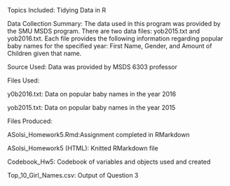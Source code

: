 Topics Included: Tidying Data in R 

Data Collection
Summary: The data used in this program was provided by the SMU MSDS program. 
There are two data files: yob2015.txt and yob2016.txt. Each file provides the following information regarding popular baby names for the specified year: First Name, Gender, and Amount of Children given that name. 

Source Used: Data was provided by MSDS 6303 professor 

Files Used:

y0b2016.txt: Data on popular baby names in the year 2016

yob2015.txt: Data on popular baby names in the year 2015


Files Produced:

ASolsi_Homework5.Rmd:Assignment completed in RMarkdown

ASolsi_Homework5 (HTML): Knitted RMarkdown file 

Codebook_Hw5: Codebook of variables and objects used and created

Top_10_Girl_Names.csv: Output of Question 3
